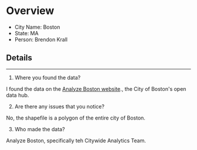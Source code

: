 # Overview
* City Name: Boston
* State: MA
* Person: Brendon Krall

## Details
---
1. Where you found the data?

I found the data on the [Analyze Boston website](https://data.boston.gov/dataset/city-of-boston-boundary/)., the City of Boston's open data hub. 

2. Are there any issues that you notice?

No, the shapefile is a polygon of the entire city of Boston.   

3. Who made the data?

Analyze Boston, specifically teh Citywide Analytics Team.
